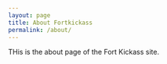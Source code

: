 ```yaml
---
layout: page
title: About Fortkickass
permalink: /about/
---
```


THis is the about page of the Fort Kickass site.

